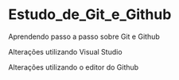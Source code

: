 # Estudo_de_Git_e_Github
 Aprendendo passo a passo sobre Git e Github

Alterações utilizando Visual Studio

Alterações utilizando o editor do Github
